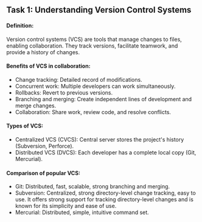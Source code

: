 ## Task 1: Understanding Version Control Systems

#### Definition: 
Version control systems (VCS) are tools that manage changes to files, enabling collaboration. They track versions, facilitate teamwork, and provide a history of changes.
#### Benefits of VCS in collaboration:
- Change tracking: Detailed record of modifications.
- Concurrent work: Multiple developers can work simultaneously.
- Rollbacks: Revert to previous versions.
- Branching and merging: Create independent lines of development and merge changes.
- Collaboration: Share work, review code, and resolve conflicts.
#### Types of VCS:
- Centralized VCS (CVCS): Central server stores the project's history (Subversion, Perforce).
- Distributed VCS (DVCS): Each developer has a complete local copy (Git, Mercurial).
#### Comparison of popular VCS:
- Git: Distributed, fast, scalable, strong branching and merging.
- Subversion: Centralized, strong directory-level change tracking, easy to use. It offers strong support for tracking directory-level changes and is known for its simplicity and ease of use.
- Mercurial: Distributed, simple, intuitive command set.